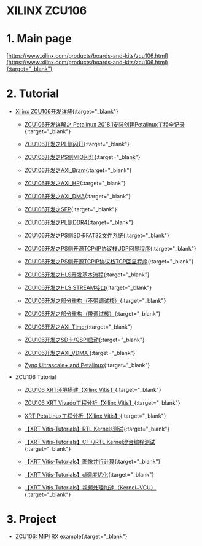 XILINX ZCU106
===



# 1. Main page

[https://www.xilinx.com/products/boards-and-kits/zcu106.html](https://www.xilinx.com/products/boards-and-kits/zcu106.html){:target="_blank"}

# 2. Tutorial

- [Xilinx ZCU106开发详解](https://blog.csdn.net/lixiaolin126/article/details/83998558){:target="_blank"}

    - [ZCU106开发详解之 Petalinux 2018.1安装创建Petalinux工程全记录](https://blog.csdn.net/lixiaolin126/article/details/84000082){:target="_blank"}

    - [ZCU106开发之PL侧闪灯](https://blog.csdn.net/lixiaolin126/article/details/83956855){:target="_blank"}

    - [ZCU106开发之PS侧MIO闪灯](https://blog.csdn.net/lixiaolin126/article/details/83957270){:target="_blank"}

    - [ZCU106开发之AXI_Bram](https://blog.csdn.net/lixiaolin126/article/details/83957876){:target="_blank"}

    - [ZCU106开发之AXI_HP](https://blog.csdn.net/lixiaolin126/article/details/83958127){:target="_blank"}

    - [ZCU106开发之AXI_DMA](https://blog.csdn.net/lixiaolin126/article/details/83958179){:target="_blank"}

    - [ZCU106开发之SFP](https://blog.csdn.net/lixiaolin126/article/details/83958289){:target="_blank"}

    - [ZCU106开发之PL侧DDR4](https://blog.csdn.net/lixiaolin126/article/details/83958665){:target="_blank"}

    - [ZCU106开发之PS侧SD卡FAT32文件系统](https://blog.csdn.net/lixiaolin126/article/details/83959214){:target="_blank"}

    - [ZCU106开发之PS侧开源TCP/IP协议栈UDP回显程序](https://blog.csdn.net/lixiaolin126/article/details/83959349){:target="_blank"}
  
    - [ZCU106开发之PS侧开源TCPIP协议栈TCP回显程序](https://blog.csdn.net/lixiaolin126/article/details/83959533){:target="_blank"}

    - [ZCU106开发之HLS开发基本流程](https://blog.csdn.net/lixiaolin126/article/details/83959666){:target="_blank"}

    - [ZCU106开发之HLS STREAM接口](https://blog.csdn.net/lixiaolin126/article/details/83959708){:target="_blank"}

    - [ZCU106开发之部分重构（不带调试核）](https://blog.csdn.net/lixiaolin126/article/details/84502737){:target="_blank"}

    - [ZCU106开发之部分重构（带调试核）](https://blog.csdn.net/lixiaolin126/article/details/84502775){:target="_blank"}

    - [ZCU106开发之AXI_Timer](https://blog.csdn.net/lixiaolin126/article/details/84778291){:target="_blank"}

    - [ZCU106开发之SD卡/QSPI启动](https://blog.csdn.net/lixiaolin126/article/details/84778326){:target="_blank"}

    - [ZCU106开发之AXI_VDMA ](https://blog.csdn.net/lixiaolin126/article/details/84925081){:target="_blank"}

    - [Zynq Ultrascale+ and Petalinux](https://www.youtube.com/watch?v=fBujI5d3DKM){:target="_blank"}
    
-  ZCU106 Tutorial

    - [ZCU106 XRT环境搭建【Xilinx Vitis】](https://blog.csdn.net/vacajk/article/details/103434559){:target="_blank"}
    
    - [ZCU106 XRT Vivado工程分析【Xilinx Vitis】](https://blog.csdn.net/vacajk/article/details/103542739){:target="_blank"}

    - [XRT PetaLinux工程分析【Xilinx Vitis】](https://blog.csdn.net/vacajk/article/details/103543175){:target="_blank"}
    
    - [【XRT Vitis-Tutorials】RTL Kernels测试](https://blog.csdn.net/vacajk/article/details/103543748){:target="_blank"}
    
    - [【XRT Vitis-Tutorials】C++/RTL Kernel混合编程测试](https://blog.csdn.net/vacajk/article/details/103549318){:target="_blank"}
    
    - [【XRT Vitis-Tutorials】图像并行计算](https://blog.csdn.net/vacajk/article/details/105321711){:target="_blank"}
    
    - [【XRT Vitis-Tutorials】cl调度优化](https://blog.csdn.net/vacajk/article/details/105330036){:target="_blank"}
    
    - [【XRT Vitis-Tutorials】视频处理加速（Kernel+VCU）](https://blog.csdn.net/vacajk/article/details/105354299){:target="_blank"}

# 3. Project

- [ZCU106: MIPI RX example](https://forums.xilinx.com/t5/Video-and-Audio/ZCU106-MIPI-RX-example/m-p/879341){:target="_blank"}